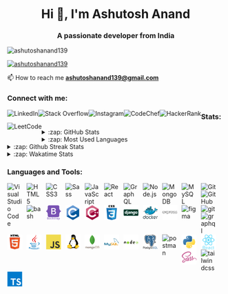 <h1 align="center">Hi 👋, I'm Ashutosh Anand</h1>
<h3 align="center">A passionate developer from India</h3>

<p align="left"> <img src="https://komarev.com/ghpvc/?username=ashutoshanand139&label=Profile%20views&color=0e75b6&style=flat" alt="ashutoshanand139" /> </p>

<p align="left"> <a href="https://github.com/ryo-ma/github-profile-trophy"><img src="https://github-profile-trophy.vercel.app/?username=ashutoshanand139&theme=gruvbox" alt="ashutoshanand139" /></a> </p>

📫 How to reach me **ashutoshanand139@gmail.com**

<h3 align="left">Connect with me:</h3>
<p align="left">
  <a href="https://www.linkedin.com/in/ashutoshanand139" target="_blank">
    <img align="left" height="30" alt="LinkedIn" src="https://raw.githubusercontent.com/rahuldkjain/github-profile-readme-generator/master/src/images/icons/Social/linked-in-alt.svg" />
  </a>
  <a href="https://www.stackoverflow.com/users/13937565" target="_blank">
    <img align="left" height="30" alt="Stack Overflow" src="https://raw.githubusercontent.com/rahuldkjain/github-profile-readme-generator/master/src/images/icons/Social/stack-overflow.svg" />
  </a>
  <a href="https://www.instagram.com/ll.ashu.ll" target="_blank">
    <img align="left" height="30" alt="Instagram" src="https://raw.githubusercontent.com/rahuldkjain/github-profile-readme-generator/master/src/images/icons/Social/instagram.svg" />
  </a>
  <a href="https://www.codechef.com/users/alucard2711hs" target="_blank">
    <img align="left" height="30" alt="CodeChef" src="https://cdn.jsdelivr.net/npm/simple-icons@3.1.0/icons/codechef.svg" />
  </a>
  <a href="https://www.hackerrank.com/ashutoshanand139" target="_blank">
    <img align="left" height="30" alt="HackerRank" src="https://raw.githubusercontent.com/rahuldkjain/github-profile-readme-generator/master/src/images/icons/Social/hackerrank.svg" />
  </a>
  <a href="https://www.leetcode.com/ashutoshanand139" target="_blank">
    <img align="left" height="30" alt="LeetCode" src="https://raw.githubusercontent.com/rahuldkjain/github-profile-readme-generator/master/src/images/icons/Social/leet-code.svg" />
  </a>
</p>

### Stats:

<details>
  <summary>:zap: GitHub Stats</summary>
  <br>
  <img alt="GitHub Stats" src="https://github-readme-stats.vercel.app/api?username=ashutoshanand139&include_all_commits=true&count_private=true&show_icons=true&theme=gruvbox&hide=stars" />
</details>

<details>
  <summary>:zap: Most Used Languages</summary>
  <br>
  <img alt="Top Languages" src="https://github-readme-stats.vercel.app/api/top-langs/?username=ashutoshanand139&langs_count=10&theme=gruvbox&layout=compact" />
  <br>
  <i>NOTE: It's just a GitHub metric to determine which languages have the most code on GitHub.</i>
</details>

<details>
  <summary>:zap: Github Streak Stats</summary>
  <br>
  <img alt="Github Streak" src="https://github-readme-streak-stats.herokuapp.com/?user=ashutoshanand139&theme=gruvbox" />
</details>

<details>
  <summary>:zap: Wakatime Stats</summary>
  <br>
  <img alt="Wakatime Stats" src="https://github-readme-stats.vercel.app/api/wakatime/?username=ashutoshanand139&theme=gruvbox&layout=compact" />
</details>

### Languages and Tools:

<img align="left" width="35px" style="padding-right:10px;" alt="Visual Studio Code"  src="https://cdn.jsdelivr.net/gh/devicons/devicon/icons/vscode/vscode-original.svg" />
<img align="left" width="35px" style="padding-right:10px;" alt="HTML5"  src="https://cdn.jsdelivr.net/gh/devicons/devicon/icons/html5/html5-original.svg" />
<img align="left" width="35px" style="padding-right:10px;" alt="CSS3"  src="https://cdn.jsdelivr.net/gh/devicons/devicon/icons/css3/css3-original.svg" />
<img align="left" width="35px" style="padding-right:10px;" alt="Sass"  src="https://cdn.jsdelivr.net/gh/devicons/devicon/icons/sass/sass-original.svg" />
<img align="left" width="35px" style="padding-right:10px;" alt="JavaScript"  src="https://cdn.jsdelivr.net/gh/devicons/devicon/icons/javascript/javascript-original.svg" />
<img align="left" width="35px" style="padding-right:10px;" alt="React"  src="https://cdn.jsdelivr.net/gh/devicons/devicon/icons/react/react-original.svg" />
<img align="left" width="35px" style="padding-right:10px;" alt="GraphQL"  src="https://cdn.jsdelivr.net/gh/devicons/devicon/icons/graphql/graphql-plain.svg" />
<img align="left" width="35px" style="padding-right:10px;" alt="Node.js"  src="https://cdn.jsdelivr.net/gh/devicons/devicon/icons/nodejs/nodejs-original.svg" />
<img align="left" width="35px" style="padding-right:10px;" alt="MongoDB"  src="https://cdn.jsdelivr.net/gh/devicons/devicon/icons/mongodb/mongodb-original.svg" />
<img align="left" width="35px" style="padding-right:10px;" alt="MySQL"  src="https://cdn.jsdelivr.net/gh/devicons/devicon/icons/mysql/mysql-original.svg" />
<img align="left" width="35px" style="padding-right:10px;" alt="Git"  src="https://cdn.jsdelivr.net/gh/devicons/devicon/icons/git/git-original.svg" />
<img align="left" width="35px" style="padding-right:10px;" alt="GitHub"  src="https://user-images.githubusercontent.com/3369400/139447912-e0f43f33-6d9f-45f8-be46-2df5bbc91289.png" />
<img align="left" width="35px" style="padding-right:10px;" alt="bash" src="https://www.vectorlogo.zone/logos/gnu_bash/gnu_bash-icon.svg" /> 
<img align="left" width="35px" style="padding-right:10px;" alt="bootstrap" src="https://raw.githubusercontent.com/devicons/devicon/master/icons/bootstrap/bootstrap-plain-wordmark.svg" />
<img align="left" width="35px" style="padding-right:10px;" alt="c" src="https://raw.githubusercontent.com/devicons/devicon/master/icons/c/c-original.svg" />
<img align="left" width="35px" style="padding-right:10px;" alt="cplusplus" src="https://raw.githubusercontent.com/devicons/devicon/master/icons/cplusplus/cplusplus-original.svg" /> 
<img align="left" width="35px" style="padding-right:10px;" alt="css3" src="https://raw.githubusercontent.com/devicons/devicon/master/icons/css3/css3-original-wordmark.svg" />
<img align="left" width="35px" style="padding-right:10px;" alt="django" src="https://raw.githubusercontent.com/devicons/devicon/master/icons/django/django-original.svg" />
<img align="left" width="35px" style="padding-right:10px;" alt="docker" src="https://raw.githubusercontent.com/devicons/devicon/master/icons/docker/docker-original-wordmark.svg" /> 
<img align="left" width="35px" style="padding-right:10px;" alt="express" src="https://raw.githubusercontent.com/devicons/devicon/master/icons/express/express-original-wordmark.svg" /> 
<img align="left" width="35px" style="padding-right:10px;" alt="figma" src="https://www.vectorlogo.zone/logos/figma/figma-icon.svg" /> 
<img align="left" width="35px" style="padding-right:10px;" alt="git" src="https://www.vectorlogo.zone/logos/git-scm/git-scm-icon.svg" />
<img align="left" width="35px" style="padding-right:10px;" alt="graphql" src="https://www.vectorlogo.zone/logos/graphql/graphql-icon.svg" />
<img align="left" width="35px" style="padding-right:10px;" alt="html5" src="https://raw.githubusercontent.com/devicons/devicon/master/icons/html5/html5-original-wordmark.svg" /> 
<img align="left" width="35px" style="padding-right:10px;" alt="java" src="https://raw.githubusercontent.com/devicons/devicon/master/icons/java/java-original.svg" /> 
<img align="left" width="35px" style="padding-right:10px;" alt="javascript" src="https://raw.githubusercontent.com/devicons/devicon/master/icons/javascript/javascript-original.svg" /> 
<img align="left" width="35px" style="padding-right:10px;" alt="linux" src="https://raw.githubusercontent.com/devicons/devicon/master/icons/linux/linux-original.svg" /> 
<img align="left" width="35px" style="padding-right:10px;" alt="mongodb" src="https://raw.githubusercontent.com/devicons/devicon/master/icons/mongodb/mongodb-original-wordmark.svg" /> 
<img align="left" width="35px" style="padding-right:10px;" alt="mysql" src="https://raw.githubusercontent.com/devicons/devicon/master/icons/mysql/mysql-original-wordmark.svg" /> 
<img align="left" width="35px" style="padding-right:10px;" alt="nodejs" src="https://raw.githubusercontent.com/devicons/devicon/master/icons/nodejs/nodejs-original-wordmark.svg" />
<img align="left" width="35px" style="padding-right:10px;" alt="postgresql" src="https://raw.githubusercontent.com/devicons/devicon/master/icons/postgresql/postgresql-original-wordmark.svg" /> 
<img align="left" width="35px" style="padding-right:10px;" alt="postman" src="https://www.vectorlogo.zone/logos/getpostman/getpostman-icon.svg" /> 
<img align="left" width="35px" style="padding-right:10px;" alt="python" src="https://raw.githubusercontent.com/devicons/devicon/master/icons/python/python-original.svg" /> 
<img align="left" width="35px" style="padding-right:10px;" alt="react" src="https://raw.githubusercontent.com/devicons/devicon/master/icons/react/react-original-wordmark.svg" /> 
<img align="left" width="35px" style="padding-right:10px;" alt="sass" src="https://raw.githubusercontent.com/devicons/devicon/master/icons/sass/sass-original.svg" /> 
<img align="left" width="35px" style="padding-right:10px;" alt="tailwindcss" src="https://www.vectorlogo.zone/logos/tailwindcss/tailwindcss-icon.svg" />
<img align="left" width="35px" style="padding-right:10px;" alt="typescript" src="https://raw.githubusercontent.com/devicons/devicon/master/icons/typescript/typescript-original.svg" />
<br>
